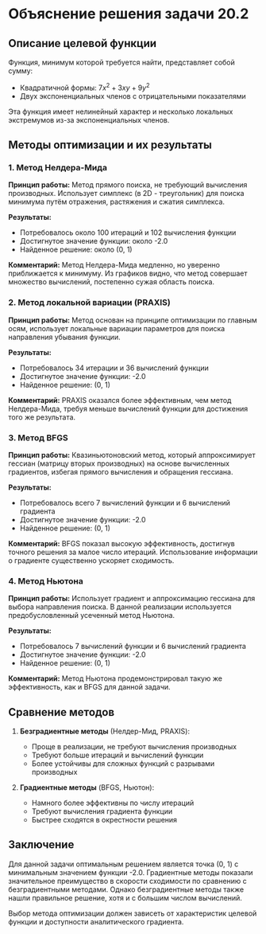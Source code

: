 # Объяснение решения задачи 20.2

## Описание целевой функции

Функция, минимум которой требуется найти, представляет собой сумму:
- Квадратичной формы: $7x^2 + 3xy + 9y^2$
- Двух экспоненциальных членов с отрицательными показателями

Эта функция имеет нелинейный характер и несколько локальных экстремумов из-за экспоненциальных членов.

## Методы оптимизации и их результаты

### 1. Метод Нелдера-Мида

**Принцип работы:** Метод прямого поиска, не требующий вычисления производных. Использует симплекс (в 2D - треугольник) для поиска минимума путём отражения, растяжения и сжатия симплекса.

**Результаты:**
- Потребовалось около 100 итераций и 102 вычисления функции
- Достигнутое значение функции: около -2.0
- Найденное решение: около (0, 1)

**Комментарий:** Метод Нелдера-Мида медленно, но уверенно приближается к минимуму. Из графиков видно, что метод совершает множество вычислений, постепенно сужая область поиска.

### 2. Метод локальной вариации (PRAXIS)

**Принцип работы:** Метод основан на принципе оптимизации по главным осям, использует локальные вариации параметров для поиска направления убывания функции.

**Результаты:**
- Потребовалось 34 итерации и 36 вычислений функции
- Достигнутое значение функции: -2.0
- Найденное решение: (0, 1)

**Комментарий:** PRAXIS оказался более эффективным, чем метод Нелдера-Мида, требуя меньше вычислений функции для достижения того же результата.

### 3. Метод BFGS

**Принцип работы:** Квазиньютоновский метод, который аппроксимирует гессиан (матрицу вторых производных) на основе вычисленных градиентов, избегая прямого вычисления и обращения гессиана.

**Результаты:**
- Потребовалось всего 7 вычислений функции и 6 вычислений градиента
- Достигнутое значение функции: -2.0
- Найденное решение: (0, 1)

**Комментарий:** BFGS показал высокую эффективность, достигнув точного решения за малое число итераций. Использование информации о градиенте существенно ускоряет сходимость.

### 4. Метод Ньютона

**Принцип работы:** Использует градиент и аппроксимацию гессиана для выбора направления поиска. В данной реализации используется предобусловленный усеченный метод Ньютона.

**Результаты:**
- Потребовалось 7 вычислений функции и 6 вычислений градиента
- Достигнутое значение функции: -2.0
- Найденное решение: (0, 1)

**Комментарий:** Метод Ньютона продемонстрировал такую же эффективность, как и BFGS для данной задачи.

## Сравнение методов

1. **Безградиентные методы** (Нелдер-Мид, PRAXIS):
   - Проще в реализации, не требуют вычисления производных
   - Требуют больше итераций и вычислений функции
   - Более устойчивы для сложных функций с разрывами производных

2. **Градиентные методы** (BFGS, Ньютон):
   - Намного более эффективны по числу итераций
   - Требуют вычисления градиента функции
   - Быстрее сходятся в окрестности решения

## Заключение

Для данной задачи оптимальным решением является точка (0, 1) с минимальным значением функции -2.0. Градиентные методы показали значительное преимущество в скорости сходимости по сравнению с безградиентными методами. Однако безградиентные методы также нашли правильное решение, хотя и с большим числом вычислений.

Выбор метода оптимизации должен зависеть от характеристик целевой функции и доступности аналитического градиента.